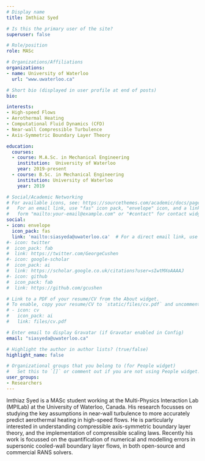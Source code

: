 ```yaml
---
# Display name
title: Imthiaz Syed

# Is this the primary user of the site?
superuser: false

# Role/position
role: MASc

# Organizations/Affiliations
organizations:
- name: University of Waterloo
  url: "www.uwaterloo.ca"

# Short bio (displayed in user profile at end of posts)
bio:

interests:
- High-speed Flows
- Aerothermal Heating
- Computational Fluid Dynamics (CFD)
- Near-wall Compressible Turbulence
- Axis-Symmetric Boundary Layer Theory

education:
  courses:
  - course: M.A.Sc. in Mechanical Engineering
    institution:  University of Waterloo
    year: 2019-present
  - course: B.Sc. in Mechanical Engineering
    institution: University of Waterloo
    year: 2019

# Social/Academic Networking
# For available icons, see: https://sourcethemes.com/academic/docs/page-builder/#icons
#   For an email link, use "fas" icon pack, "envelope" icon, and a link in the
#   form "mailto:your-email@example.com" or "#contact" for contact widget.
social:
- icon: envelope
  icon_pack: fas
  link: 'mailto:siasyeda@uwaterloo.ca'  # For a direct email link, use "mailto:test@example.org".
#- icon: twitter
#  icon_pack: fab
#  link: https://twitter.com/GeorgeCushen
#- icon: google-scholar
#  icon_pack: ai
#  link: https://scholar.google.co.uk/citations?user=sIwtMXoAAAAJ
#- icon: github
#  icon_pack: fab
#  link: https://github.com/gcushen

# Link to a PDF of your resume/CV from the About widget.
# To enable, copy your resume/CV to `static/files/cv.pdf` and uncomment the lines below.
# - icon: cv
#   icon_pack: ai
#   link: files/cv.pdf

# Enter email to display Gravatar (if Gravatar enabled in Config)
email: "siasyeda@uwaterloo.ca"

# Highlight the author in author lists? (true/false)
highlight_name: false

# Organizational groups that you belong to (for People widget)
#   Set this to `[]` or comment out if you are not using People widget.
user_groups:
- Researchers
---
```


Imthiaz Syed is a MASc student working at the Multi-Physics Interaction Lab (MPILab) at the University of Waterloo, Canada. His research focusses on studying the key assumptions in near-wall turbulence to more accurately predict aerothermal heating in high-speed flows. He is particularly interested in understanding compressible axis-symmetric boundary layer theory, and the implementation of compressible scaling laws. Recently his work is focussed on the quantification of numerical and modelling errors in supersonic cooled-wall boundary layer flows, in both open-source and commercial RANS solvers.
